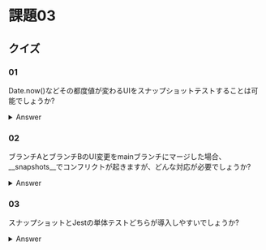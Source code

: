 # 課題03

## クイズ

### 01

Date.now()などその都度値が変わるUIをスナップショットテストすることは可能でしょうか?

<details><summary>Answer</summary>

<https://jestjs.io/docs/snapshot-testing#2-tests-should-be-deterministic>

</details>

### 02

ブランチAとブランチBのUI変更をmainブランチにマージした場合、  
__snapshots__でコンフリクトが起きますが、どんな対応が必要でしょうか?

<details><summary>Answer</summary>

<https://jestjs.io/docs/snapshot-testing#how-do-i-resolve-conflicts-within-snapshot-files>

</details>

### 03

スナップショットとJestの単体テストどちらが導入しやすいでしょうか?

<details><summary>Answer</summary>

スナップショットテスト

</details>
